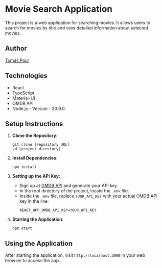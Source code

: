 # Movie Search Application

This project is a web application for searching movies. It allows users to search for movies by title and view detailed information about selected movies.

## Author

[Tomáš Pour](mailto:prace@pourtomas.cz)

## Technologies

- React
- TypeScript
- Material-UI
- OMDB API
- Node.js - Version - 20.9.0

## Setup Instructions

1. **Clone the Repository**:

   ```
   git clone [repository URL]
   cd [project-directory]
   ```

2. **Install Dependencies**:

   ```
   npm install
   ```

3. **Setting up the API Key**:

   - Sign up at [OMDB API](http://www.omdbapi.com/) and generate your API key.
   - In the root directory of the project, locate the `.env` file.
   - Inside the `.env` file, replace `YOUR_API_KEY` with your actual OMDB API key in the line:
     ```
     REACT_APP_OMDB_API_KEY=YOUR_API_KEY
     ```

4. **Starting the Application**:
   ```
   npm start
   ```

## Using the Application

After starting the application, visit `http://localhost:3000` in your web browser to access the app.

